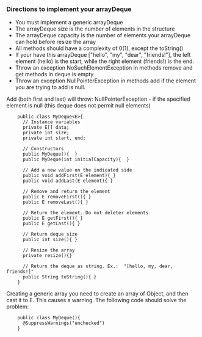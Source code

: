 ### Directions to implement your arrayDeque

- You must implement a generic arrayDeque
- The arrayDeque size is the number of elements in the structure
- The arrayDeque capacity is the number of elements your arrayDeque can hold before
resize the array
- All methods should have a complexity of 0(1), except the toString()
- If your have this arrayDeque ["hello", "my", "dear", "friends!"], the left element (hello) is the start, while the right element (friends!) is the end.
- Throw an exception NoSuchElementException in methods remove and get methods in deque is empty
- Throw an exception NullPointerException in methods add if the element you are trying to add is null.

Add (both first and last) will throw: NullPointerException - if the specified element is null (this deque does not permit null elements)

```
    public class MyDeque<E>{
      // Instance variables
      private E[] data;
      private int size;
      private int start, end;

      // Constructors
      public MyDeque(){  }
      public MyDeque(int initialCapacity){  }
      
      // Add a new value on the indicated side
      public void addFirst(E element){ }
      public void addLast(E element){ }
      
      // Remove and return the element
      public E removeFirst(){ }
      public E removeLast(){ }
      
      // Return the element. Do not deleter elements.
      public E getFirst(){ }
      public E getLast(){ }
      
      // Return deque size
      public int size(){ }
      
      // Resize the array
      private resize(){}
      
      // Return the deque as string. Ex.:  "[hello, my, dear, friends!]"
      public String toString(){ }
    }
```

Creating a generic array you need to create an array of Object, and then cast it to E. This causes a warning. The following code should solve the problem:

```
    public class MyDeque(){
      @SuppressWarnings("unchecked")
    }
```
